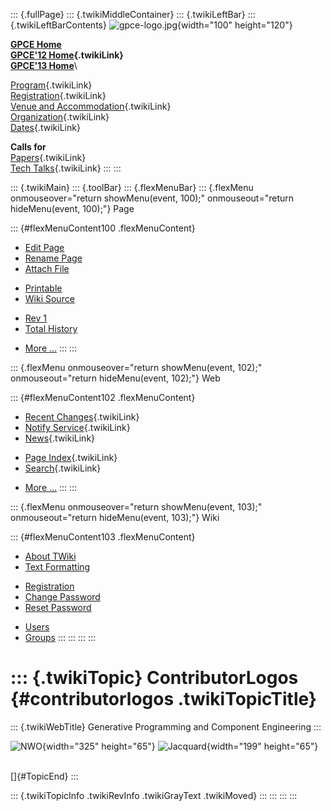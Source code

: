 ::: {.fullPage}
::: {.twikiMiddleContainer}
::: {.twikiLeftBar}
::: {.twikiLeftBarContents}
![gpce-logo.jpg](../pub/GPCE12/WebLeftBar/gpce-logo.jpg){width="100"
height="120"}

**[GPCE Home](http://program-transformation.org/Gpce)**\
**[GPCE\'12 Home](WebHome){.twikiLink}**\
**[GPCE\'13 Home](http://program-transformation.org/GPCE13/WebHome)**\

[Program](ConferenceProgram){.twikiLink}\
[Registration](GpceRegistration){.twikiLink}\
[Venue and Accommodation](VenueAccomodation){.twikiLink}\
[Organization](ConferenceOrganization){.twikiLink}\
[Dates](ImportantDates){.twikiLink}

**Calls for**\
[Papers](CallForPapers){.twikiLink}\
[Tech Talks](CallForTechTalks){.twikiLink}
:::
:::

::: {.twikiMain}
::: {.toolBar}
::: {.flexMenuBar}
::: {.flexMenu onmouseover="return showMenu(event, 100);" onmouseout="return hideMenu(event, 100);"}
Page

::: {#flexMenuContent100 .flexMenuContent}
-   [Edit
    Page](http://www.program-transformation.org/edit/GPCE12/ContributorLogos?t=1536828836)
-   [Rename
    Page](http://www.program-transformation.org/rename/GPCE12/ContributorLogos)
-   [Attach
    File](http://www.program-transformation.org/attach/GPCE12/ContributorLogos)

<!-- -->

-   [Printable](http://www.program-transformation.org/view/GPCE12/ContributorLogos?skin=print.pattern)
-   [Wiki
    Source](http://www.program-transformation.org/view/GPCE12/ContributorLogos?skin=text&raw=on&contenttype=text/plain)

<!-- -->

-   [Rev
    1](http://www.program-transformation.org/view/GPCE12/ContributorLogos?rev=1.1)
-   [Total
    History](http://www.program-transformation.org/rdiff/GPCE12/ContributorLogos)

<!-- -->

-   [More
    \...](http://www.program-transformation.org/oops/GPCE12/ContributorLogos?template=oopsmore&param1=1.1&param2=1.1)
:::
:::

::: {.flexMenu onmouseover="return showMenu(event, 102);" onmouseout="return hideMenu(event, 102);"}
Web

::: {#flexMenuContent102 .flexMenuContent}
-   [Recent Changes](WebChanges){.twikiLink}
-   [Notify Service](WebNotify){.twikiLink}
-   [News](WebNews){.twikiLink}

<!-- -->

-   [Page Index](WebIndex){.twikiLink}
-   [Search](WebSearch){.twikiLink}

<!-- -->

-   [More
    \...](http://www.program-transformation.org/oops/GPCE12/ContributorLogos?template=oopsmore&param1=1.1&param2=1.1)
:::
:::

::: {.flexMenu onmouseover="return showMenu(event, 103);" onmouseout="return hideMenu(event, 103);"}
Wiki

::: {#flexMenuContent103 .flexMenuContent}
-   [About
    TWiki](http://www.program-transformation.org/view/TWiki/WebHome)
-   [Text
    Formatting](http://www.program-transformation.org/view/TWiki/TextFormattingRules)

<!-- -->

-   [Registration](http://www.program-transformation.org/view/TWiki/TWikiRegistration)
-   [Change
    Password](http://www.program-transformation.org/view/TWiki/ChangePassword)
-   [Reset
    Password](http://www.program-transformation.org/view/TWiki/ResetPassword)

<!-- -->

-   [Users](http://www.program-transformation.org/view/Main/TWikiUsers)
-   [Groups](http://www.program-transformation.org/view/Main/TWikiGroups)
:::
:::
:::
:::

::: {.twikiTopic}
ContributorLogos {#contributorlogos .twikiTopicTitle}
================

::: {.twikiWebTitle}
Generative Programming and Component Engineering
:::

![NWO](../pub/GPCE12/ContributorLogos/NWO.jpg "NWO"){width="325"
height="65"}
![Jacquard](../pub/GPCE12/ContributorLogos/Jacquard.jpg "Jacquard"){width="199"
height="65"}

\
[]{#TopicEnd}
:::

::: {.twikiTopicInfo .twikiRevInfo .twikiGrayText .twikiMoved}
:::
:::
:::
:::
